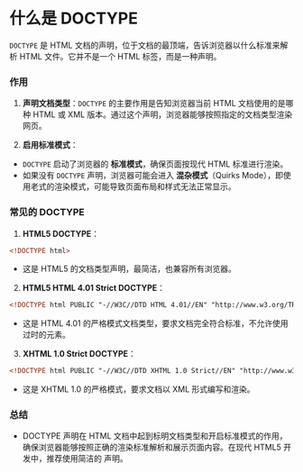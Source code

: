 # 什么是 DOCTYPE

`DOCTYPE` 是 HTML 文档的声明，位于文档的最顶端，告诉浏览器以什么标准来解析 HTML 文件。它并不是一个 HTML 标签，而是一种声明。

### 作用

1. **声明文档类型**：`DOCTYPE` 的主要作用是告知浏览器当前 HTML 文档使用的是哪种 HTML 或 XML 版本。通过这个声明，浏览器能够按照指定的文档类型渲染网页。

2. **启用标准模式**：
- `DOCTYPE` 启动了浏览器的 **标准模式**，确保页面按现代 HTML 标准进行渲染。
- 如果没有 `DOCTYPE` 声明，浏览器可能会进入 **混杂模式**（Quirks Mode），即使用老式的渲染模式，可能导致页面布局和样式无法正常显示。

### 常见的 DOCTYPE

1. **HTML5 DOCTYPE**：

```html
<!DOCTYPE html>
```

- 这是 HTML5 的文档类型声明，最简洁，也兼容所有浏览器。

2. **HTML5 HTML 4.01 Strict DOCTYPE**：

```html
<!DOCTYPE html PUBLIC "-//W3C//DTD HTML 4.01//EN" "http://www.w3.org/TR/html4/strict.dtd">
```

- 这是 HTML 4.01 的严格模式文档类型，要求文档完全符合标准，不允许使用过时的元素。

3. **XHTML 1.0 Strict DOCTYPE**：

```html
<!DOCTYPE html PUBLIC "-//W3C//DTD XHTML 1.0 Strict//EN" "http://www.w3.org/TR/xhtml1/DTD/xhtml1-strict.dtd">
```

- 这是 XHTML 1.0 的严格模式，要求文档以 XML 形式编写和渲染。

### 总结

- DOCTYPE 声明在 HTML 文档中起到标明文档类型和开启标准模式的作用，确保浏览器能够按照正确的渲染标准解析和展示页面内容。在现代 HTML5 开发中，推荐使用简洁的 <!DOCTYPE html> 声明。
